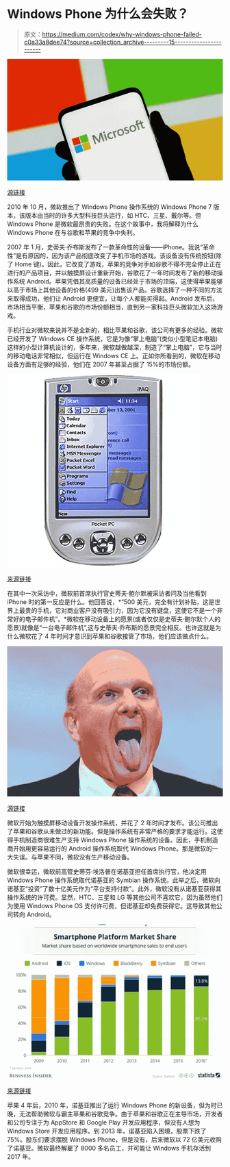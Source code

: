 # Windows Phone 为什么会失败？

> 原文：<https://medium.com/codex/why-windows-phone-failed-c0a33a8dee74?source=collection_archive---------15----------------------->

![](img/ea27b4363a3a283a67d6a74e65caf926.png)

[源链接](https://www.gamereactor.dk/nyheder/1051083/Microsoft+suspenderer+al+salg+og+alle+tjenester+i+Rusland/)

2010 年 10 月，微软推出了 Windows Phone 操作系统的 Windows Phone 7 版本，该版本由当时的许多大型科技巨头运行，如 HTC、三星、戴尔等。但 Windows Phone 是微软最昂贵的失败。在这个故事中，我将解释为什么 Windows Phone 在与谷歌和苹果的竞争中失利。

2007 年 1 月，史蒂夫·乔布斯发布了一款革命性的设备——iPhone。我说“革命性”是有原因的，因为该产品彻底改变了手机市场的游戏。该设备没有传统按钮(除了 Home 键)。因此，它改变了游戏，苹果的竞争对手如谷歌不得不完全停止正在进行的产品项目，并以触摸屏设计重新开始，谷歌花了一年时间发布了新的移动操作系统 Android。苹果凭借其高质量的设备已经处于市场的顶端，这使得苹果能够以高于市场上其他设备的价格(499 美元)出售该产品。谷歌选择了一种不同的方法来取得成功，他们让 Android 更便宜，让每个人都能买得起。Android 发布后，市场相当平衡，苹果和谷歌的市场份额相当，直到另一家科技巨头微软加入这场游戏。

手机行业对微软来说并不是全新的，相比苹果和谷歌，该公司有更多的经验。微软已经开发了 Windows CE 操作系统，它是为像“掌上电脑”(类似小型笔记本电脑)这样的小型计算机设计的，多年来，微软越做越深，制造了“掌上电脑”，它与当时的移动电话非常相似，但运行在 Windows CE 上。正如你所看到的，微软在移动设备方面有足够的经验，他们在 2007 年甚至占据了 15%的市场份额。

![](img/cb1b2ed4af28127b81832443c3a2f958.png)

[来源链接](https://www.amazon.com/HP-iPAQ-4150-Pocket-PC/dp/B0000TFCFO)

在其中一次采访中，微软前首席执行官史蒂夫·鲍尔默被采访者问及当他看到 iPhone 时的第一反应是什么。他回答说，*“500 美元，完全有计划补贴，这是世界上最贵的手机，它对商业客户没有吸引力，因为它没有键盘，这使它不是一个非常好的电子邮件机”。*微软在移动设备上的愿景(或者仅仅是史蒂夫·鲍尔默个人的愿景)就像是“一台电子邮件机”,这与史蒂夫·乔布斯的愿景完全相反。也许这就是为什么微软花了 4 年时间才意识到苹果和谷歌接管了市场，他们应该做点什么。

![](img/5c3fccd069fc3fad3103abf799a6a993.png)

[源链接](https://itsocial.fr/enjeux-it/enjeux-strategie/business/steve-ballmer-ne-diagnostique-plus-de-cancer-linux/)

微软开始为触摸屏移动设备开发操作系统，并花了 2 年时间才发布。该公司推出了苹果和谷歌从未做过的新功能。但是操作系统有非常严格的要求才能运行。这使得手机制造商很难生产支持 Windows Phone 操作系统的设备。因此，手机制造商开始用更容易运行的 Android 操作系统取代 Windows Phone。那是微软的一大失误。与苹果不同，微软没有生产移动设备。

微软很幸运，微软前高管史蒂芬·埃洛普在诺基亚担任首席执行官，他决定用 Windows Phone 操作系统取代诺基亚的 Symbian 操作系统。此举之后，微软向诺基亚“投资”了数十亿美元作为“平台支持付款”。此外，微软没有从诺基亚获得其操作系统的许可费。显然，HTC、三星和 LG 等其他公司不喜欢它，因为虽然他们为使用 Windows Phone OS 支付许可费，但诺基亚却免费获得它。这导致其他公司转向 Android。

![](img/d04f1a93f7973b16ba3ad1511230f447.png)

[来源链接](https://www.businessinsider.com/smartphone-market-share-android-ios-windows-blackberry-2016-8)

苹果 4 年后，2010 年，诺基亚推出了运行 Windows Phone 的新设备，但为时已晚，无法帮助微软与霸主苹果和谷歌竞争。由于苹果和谷歌正在主导市场，开发者和公司专注于为 AppStore 和 Google Play 开发应用程序，但没有人想为 Windows Store 开发应用程序。到 2013 年，诺基亚陷入困境，股票下跌了 75%。股东们要求摆脱 Windows Phone，但是没有，后来微软以 72 亿美元收购了诺基亚。微软最终解雇了 8000 多名员工，并可能让 Windows 手机存活到 2017 年。
